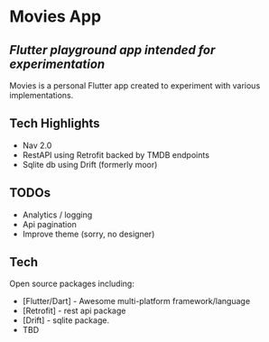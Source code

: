 # Movies App
## _Flutter playground app intended for experimentation_

Movies is a personal Flutter app created to experiment with various implementations.

## Tech Highlights
- Nav 2.0
- RestAPI using Retrofit backed by TMDB endpoints
- Sqlite db using Drift (formerly moor)

## TODOs
- Analytics / logging
- Api pagination
- Improve theme (sorry, no designer)

## Tech

Open source packages including:
- [Flutter/Dart] - Awesome multi-platform framework/language
- [Retrofit] - rest api package
- [Drift] - sqlite package.
- TBD
